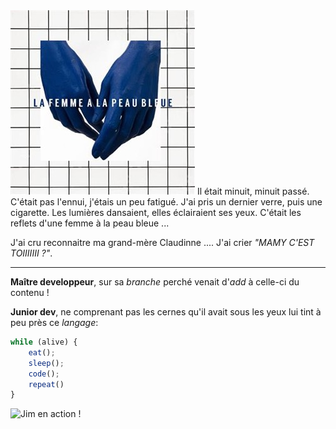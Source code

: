 <img src="u3663729005830.jpg">
Il était minuit, minuit passé. C'était pas l'ennui, j'étais un peu fatigué. J'ai pris un dernier verre, puis une cigarette. Les lumières dansaient, elles éclairaient ses yeux. C'était les reflets d'une femme à la peau bleue ...

J'ai cru reconnaitre ma grand-mère Claudinne ....
J'ai crier *"MAMY C'EST TOIIIIIII ?"*. 

---

**Maître developpeur**, sur sa _branche_ perché venait d'_add_ à celle-ci du contenu !

**Junior dev**, ne comprenant pas les cernes qu'il avait sous les yeux lui tint à peu près ce _langage_:

```javascript
while (alive) {
    eat();
    sleep();
    code();
    repeat()
}
```
![Jim en action !](https://media.giphy.com/media/fQZX2aoRC1Tqw/source.gif)